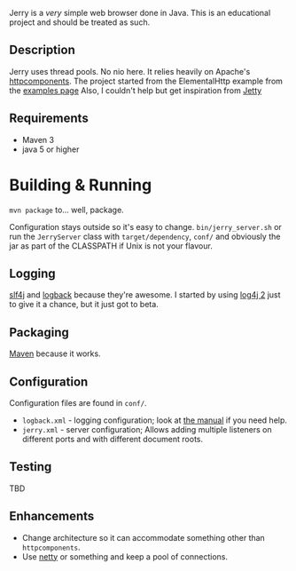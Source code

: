 Jerry is a *very* simple web browser done in Java.
This is an educational project and should be treated as such.

## Description
Jerry uses thread pools. No nio here.
It relies heavily on Apache's [httpcomponents](http://hc.apache.org/httpcomponents-core-ga/index.html).
The project started from the ElementalHttp example from the [examples page](http://hc.apache.org/httpcomponents-core-ga/examples.html)
Also, I couldn't help but get inspiration from [Jetty](https://github.com/eclipse/jetty.project)

## Requirements
* Maven 3
* java 5 or higher

# Building & Running
```mvn package``` to... well, package.

Configuration stays outside so it's easy to change.
```bin/jerry_server.sh``` or run the `JerryServer` class with `target/dependency`,
`conf/` and obviously the jar as part of the CLASSPATH if Unix is not your flavour.

## Logging
[slf4j](http://www.slf4j.org/) and [logback](http://logback.qos.ch/) because they're awesome.
I started by using [log4j 2](http://logging.apache.org/log4j/2.x/) just to give it a chance,
but it just got to beta.

## Packaging
[Maven](http://maven.apache.org/) because it works.

## Configuration
Configuration files are found in `conf/`.
* `logback.xml` - logging configuration; look at [the manual](http://logback.qos.ch/manual/) if you need help.
* `jerry.xml` - server configuration; Allows adding multiple listeners on different ports and with different document
roots.

## Testing
TBD

## Enhancements
* Change architecture so it can accommodate something other than `httpcomponents`.
* Use [netty](https://netty.io/) or something and keep a pool of connections.



